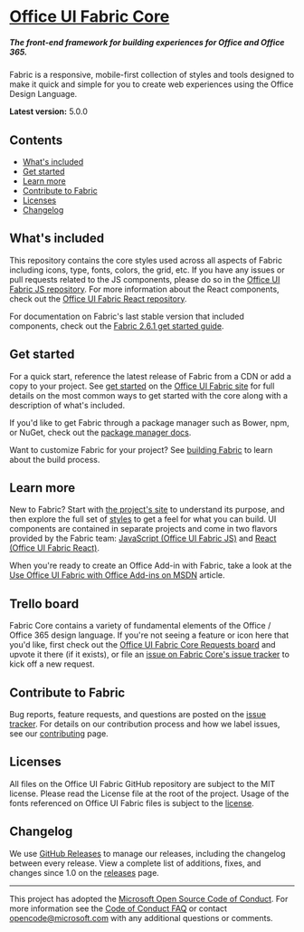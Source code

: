 # [Office UI Fabric Core](http://dev.office.com/fabric)

##### The front-end framework for building experiences for Office and Office 365.

Fabric is a responsive, mobile-first collection of styles and tools designed to make it quick and simple for you to create web experiences using the Office Design Language.

**Latest version:** 5.0.0


## Contents

- [What's included](#whats-included)
- [Get started](#get-started)
- [Learn more](#learn-more)
- [Contribute to Fabric](#contribute-to-fabric)
- [Licenses](#licenses)
- [Changelog](#changelog)

## What's included
This repository contains the core styles used across all aspects of Fabric including icons, type, fonts, colors, the grid, etc. If you have any issues or pull requests related to the JS components, please do so in the [Office UI Fabric JS repository](https://github.com/OfficeDev/office-ui-fabric-js). For more information about the React components, check out the [Office UI Fabric React repository](https://github.com/OfficeDev/office-ui-fabric-react).

For documentation on Fabric's last stable version that included components, check out the [Fabric 2.6.1 get started guide](https://github.com/OfficeDev/office-ui-fabric-core/blob/master/ghdocs/V2GETSTARTED.md).


## Get started
For a quick start, reference the latest release of Fabric from a CDN or add a copy to your project. See [get started](http://dev.office.com/fabric#/get-started) on the [Office UI Fabric site](http://dev.office.com/fabric#/) for full details on the most common ways to get started with the core along with a description of what's included.

If you'd like to get Fabric through a package manager such as Bower, npm, or NuGet, check out the [package manager docs](https://github.com/OfficeDev/office-ui-fabric-core/blob/master/ghdocs/PACKAGES.md).

Want to customize Fabric for your project? See [building Fabric](https://github.com/OfficeDev/Office-UI-Fabric/blob/master/ghdocs/BUILDING.md) to learn about the build process.


## Learn more

New to Fabric? Start with [the project's site](http://dev.office.com/fabric#/) to understand its purpose, and then explore the full set of [styles](http://dev.office.com/fabric#/styles) to get a feel for what you can build. UI components are contained in separate projects and come in two flavors provided by the Fabric team: [JavaScript (Office UI Fabric JS)](https://github.com/OfficeDev/office-ui-fabric-js) and [React (Office UI Fabric React)](https://github.com/OfficeDev/office-ui-fabric-react).

When you're ready to create an Office Add-in with Fabric, take a look at the [Use Office UI Fabric with Office Add-ins on MSDN](https://msdn.microsoft.com/EN-US/library/office/mt450443.aspx) article.

## Trello board

Fabric Core contains a variety of fundamental elements of the Office / Office 365 design language. If you're not seeing a feature or icon here that you'd like, first check out the [Office UI Fabric Core Requests board](https://trello.com/b/sPTXiMzG/office-ui-fabric-core-requests) and upvote it there (if it exists), or file an [issue on Fabric Core's issue tracker](https://github.com/OfficeDev/office-ui-fabric-core/issues) to kick off a new request.

## Contribute to Fabric

Bug reports, feature requests, and questions are posted on the [issue tracker](https://github.com/OfficeDev/Office-UI-Fabric-core/issues). For details on our contribution process and how we label issues, see our [contributing](https://github.com/OfficeDev/Office-UI-Fabric/blob/master/ghdocs/CONTRIBUTING.md) page.


## Licenses

All files on the Office UI Fabric GitHub repository are subject to the MIT license. Please read the License file at the root of the project. Usage of the fonts referenced on Office UI Fabric files is subject to the [license](http://aka.ms/fabric-font-license).


## Changelog
We use [GitHub Releases](https://github.com/blog/1547-release-your-software) to manage our releases, including the changelog between every release. View a complete list of additions, fixes, and changes since 1.0 on the [releases](https://github.com/OfficeDev/Office-UI-Fabric/releases) page.

- - - 

This project has adopted the [Microsoft Open Source Code of Conduct](https://opensource.microsoft.com/codeofconduct/). For more information see the [Code of Conduct FAQ](https://opensource.microsoft.com/codeofconduct/faq/) or contact [opencode@microsoft.com](mailto:opencode@microsoft.com) with any additional questions or comments.

